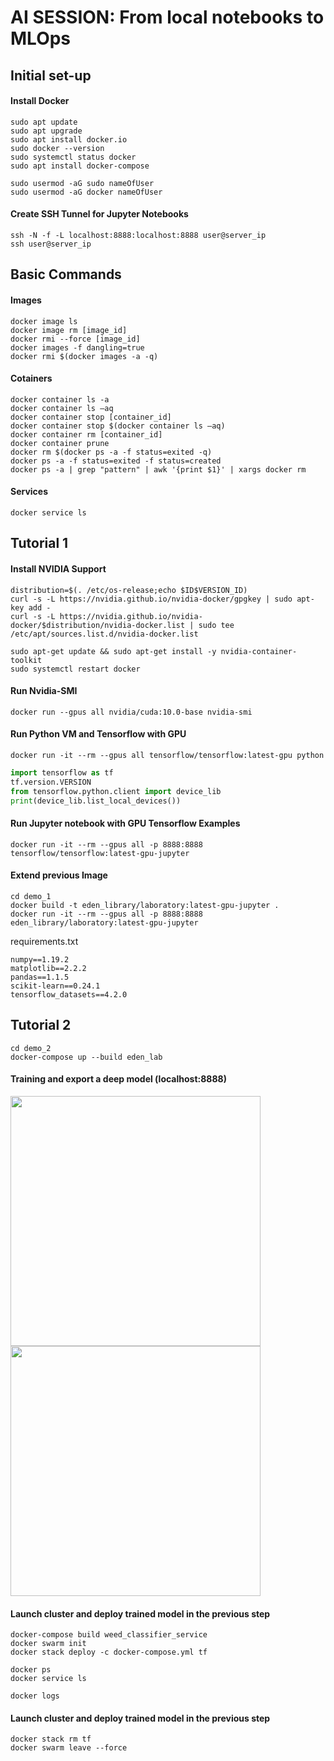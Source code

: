 # AI SESSION: From local notebooks to MLOps
## Initial set-up
#### Install Docker
```shell
sudo apt update
sudo apt upgrade
sudo apt install docker.io
sudo docker --version
sudo systemctl status docker
sudo apt install docker-compose

sudo usermod -aG sudo nameOfUser
sudo usermod -aG docker nameOfUser
```

#### Create SSH Tunnel for Jupyter Notebooks
```shell
ssh -N -f -L localhost:8888:localhost:8888 user@server_ip
ssh user@server_ip
``` 

## Basic Commands
#### Images
```shell
docker image ls  
docker image rm [image_id]  
docker rmi --force [image_id]  
docker images -f dangling=true  
docker rmi $(docker images -a -q)
```  

#### Cotainers
```shell
docker container ls -a  
docker container ls –aq  
docker container stop [container_id]  
docker container stop $(docker container ls –aq)  
docker container rm [container_id]  
docker container prune  
docker rm $(docker ps -a -f status=exited -q)  
docker ps -a -f status=exited -f status=created  
docker ps -a | grep "pattern" | awk '{print $1}' | xargs docker rm  
```

#### Services
```shell
docker service ls
```

## Tutorial 1
#### Install NVIDIA Support
```shell
distribution=$(. /etc/os-release;echo $ID$VERSION_ID)  
curl -s -L https://nvidia.github.io/nvidia-docker/gpgkey | sudo apt-key add -  
curl -s -L https://nvidia.github.io/nvidia-docker/$distribution/nvidia-docker.list | sudo tee /etc/apt/sources.list.d/nvidia-docker.list

sudo apt-get update && sudo apt-get install -y nvidia-container-toolkit  
sudo systemctl restart docker
```

#### Run Nvidia-SMI
```shell
docker run --gpus all nvidia/cuda:10.0-base nvidia-smi
```

#### Run Python VM and Tensorflow with GPU
```shell
docker run -it --rm --gpus all tensorflow/tensorflow:latest-gpu python
```

```python
import tensorflow as tf  
tf.version.VERSION  
from tensorflow.python.client import device_lib  
print(device_lib.list_local_devices())
```
#### Run Jupyter notebook with GPU Tensorflow Examples
```shell
docker run -it --rm --gpus all -p 8888:8888 tensorflow/tensorflow:latest-gpu-jupyter
```

#### Extend previous Image
```shell
cd demo_1
docker build -t eden_library/laboratory:latest-gpu-jupyter .
docker run -it --rm --gpus all -p 8888:8888 eden_library/laboratory:latest-gpu-jupyter
```
requirements.txt
```text
numpy==1.19.2
matplotlib==2.2.2
pandas==1.1.5
scikit-learn==0.24.1
tensorflow_datasets==4.2.0
```

## Tutorial 2
```shell
cd demo_2
docker-compose up --build eden_lab
```
#### Training and export a deep model (localhost:8888)
<img src="https://user-images.githubusercontent.com/2207826/112990271-28ac3c00-9166-11eb-9591-7a882378e497.png" width="400px"></br>
<img src="https://user-images.githubusercontent.com/2207826/112990330-382b8500-9166-11eb-8e4b-9622b5740b89.png" width="400px">

#### Launch cluster and deploy trained model in the previous step
```shell
docker-compose build weed_classifier_service
docker swarm init
docker stack deploy -c docker-compose.yml tf

docker ps
docker service ls

docker logs
```

#### Launch cluster and deploy trained model in the previous step
```shell
docker stack rm tf
docker swarm leave --force
```